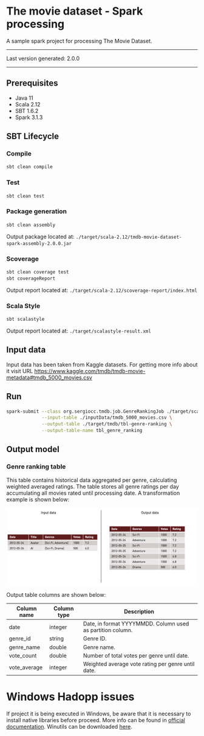 # The movie dataset - Spark processing

A sample spark project for processing The Movie Dataset. 

---

Last version generated: 2.0.0

---

## Prerequisites

 - Java 11
 - Scala 2.12
 - SBT 1.6.2
 - Spark 3.1.3

## SBT Lifecycle

### Compile

```bash
sbt clean compile
```

### Test

```bash
sbt clean test
```

### Package generation

```bash
sbt clean assembly
```

Output package located at: `./target/scala-2.12/tmdb-movie-dataset-spark-assembly-2.0.0.jar`

### Scoverage

```bash
sbt clean coverage test
sbt coverageReport
```

Output report located at: `./target/scala-2.12/scoverage-report/index.html` 

### Scala Style

```bash
sbt scalastyle
```

Output report located at: `./target/scalastyle-result.xml`

## Input data

Input data has been taken from Kaggle datasets. For getting more info about it visit URL 
https://www.kaggle.com/tmdb/tmdb-movie-metadata#tmdb_5000_movies.csv


## Run

```bash
spark-submit --class org.sergiocc.tmdb.job.GenreRankingJob ./target/scala-2.12/tmdb-movie-dataset-spark-assembly-2.0.0.jar \
             --input-table ./inputData/tmdb_5000_movies.csv \
             --output-table ./target/tmdb/tbl-genre-ranking \
             --output-table-name tbl_genre_ranking
```

## Output model

### Genre ranking table

This table contains historical data aggregated per genre, calculating weighted averaged ratings. The table stores all 
genre ratings per day accumulating all movies rated until processing date. A transformation example is shown below:

![alt text](./img/transformation_example.png "Transformation example")

Output table columns are shown below:

| Column name  | Column type | Description                                                |
|--------------|-------------|------------------------------------------------------------|
| date         | integer     | Date, in format YYYYMMDD. Column used as partition column. |
| genre_id     | string      | Genre ID.                                                  |
| genre_name   | double      | Genre name.                                                |
| vote_count   | double      | Number of total votes per genre until date.                |
| vote_average | integer     | Weighted average vote rating per genre until date.         |

# Windows Hadopp issues
If project it is being executed in Windows, be aware that it is necessary to install native libraries before proceed.
More info can be found in [official documentation](https://cwiki.apache.org/confluence/display/HADOOP2/WindowsProblems).
Winutils can be downloaded [here](https://github.com/cdarlint/winutils).
